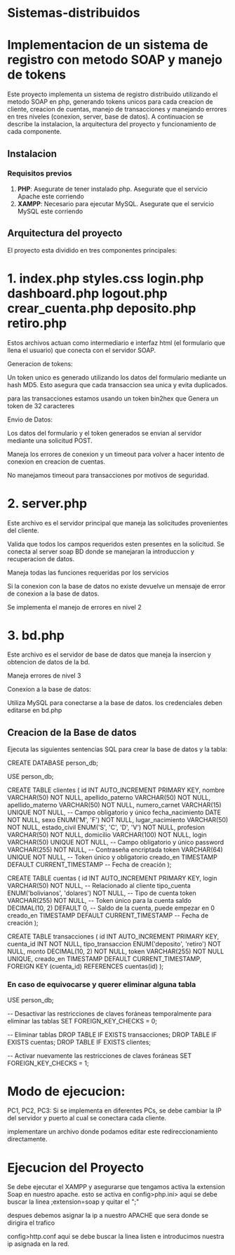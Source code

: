# Sistemas-distribuidos

# Implementacion de un sistema de registro con metodo SOAP y manejo de tokens

Este proyecto implementa un sistema de registro distribuido utilizando el metodo SOAP en php, generando tokens unicos para cada creacion de cliente, creacion de cuentas, manejo de transacciones y manejando errores en tres niveles (conexion, server, base de datos). A continuacion se describe la instalacion, la arquitectura del proyecto y funcionamiento de cada componente.

## Instalacion 

### Requisitos previos
1. **PHP**: Asegurate de tener instalado php. Asegurate que el servicio Apache este corriendo
2. **XAMPP**: Necesario para ejecutar MySQL. Asegurate que el servicio MySQL este corriendo

## Arquitectura del proyecto
El proyecto esta dividido en tres componentes principales:
# 1. index.php styles.css login.php dashboard.php logout.php crear_cuenta.php deposito.php retiro.php
Estos archivos actuan como intermediario e interfaz html (el formulario que llena el usuario) que conecta con el servidor SOAP.

Generacion de tokens:

Un token unico es generado utilizando los datos del formulario mediante un hash MD5. Esto asegura que cada transaccion sea unica y evita duplicados.

para las transacciones estamos usando un token bin2hex que Genera un token de 32 caracteres

Envio de Datos:

Los datos del formulario y el token generados se envian al servidor mediante una solicitud POST.

Maneja los errores de conexion y un timeout para volver a hacer intento de conexion en creacion de cuentas.

No manejamos timeout para transacciones por motivos de seguridad.

# 2. server.php
Este archivo es el servidor principal que maneja las solicitudes provenientes del cliente.

Valida que todos los campos requeridos esten presentes en la solicitud.
Se conecta al server soap BD donde se manejaran la introduccion y recuperacion de datos.

Maneja todas las funciones requeridas por los servicios

Si la conexion con la base de datos no existe devuelve un mensaje de error de conexion a la base de datos.

Se implementa el manejo de errores en nivel 2

# 3. bd.php
Este archivo es el servidor de base de datos que maneja la insercion y obtencion de datos de la bd.

Maneja errores de nivel 3

Conexion a la base de datos:

Utiliza MySQL para conectarse a la base de datos. los credenciales deben editarse en bd.php

## Creacion de la Base de datos 
Ejecuta las siguientes sentencias SQL para crear la base de datos y la tabla:

CREATE DATABASE person_db;

USE person_db;

CREATE TABLE clientes (
    id INT AUTO_INCREMENT PRIMARY KEY,
    nombre VARCHAR(50) NOT NULL,
    apellido_paterno VARCHAR(50) NOT NULL,
    apellido_materno VARCHAR(50) NOT NULL,
    numero_carnet VARCHAR(15) UNIQUE NOT NULL, -- Campo obligatorio y único
    fecha_nacimiento DATE NOT NULL,
    sexo ENUM('M', 'F') NOT NULL,
    lugar_nacimiento VARCHAR(50) NOT NULL,
    estado_civil ENUM('S', 'C', 'D', 'V') NOT NULL,
    profesion VARCHAR(50) NOT NULL,
    domicilio VARCHAR(100) NOT NULL,
    login VARCHAR(50) UNIQUE NOT NULL, -- Campo obligatorio y único
    password VARCHAR(255) NOT NULL, -- Contraseña encriptada
    token VARCHAR(64) UNIQUE NOT NULL, -- Token único y obligatorio
    creado_en TIMESTAMP DEFAULT CURRENT_TIMESTAMP -- Fecha de creación
);

CREATE TABLE cuentas (
    id INT AUTO_INCREMENT PRIMARY KEY,
    login VARCHAR(50) NOT NULL,         -- Relacionado al cliente
    tipo_cuenta ENUM('bolivianos', 'dolares') NOT NULL,  -- Tipo de cuenta
    token VARCHAR(255) NOT NULL,        -- Token único para la cuenta
    saldo DECIMAL(10, 2) DEFAULT 0,     -- Saldo de la cuenta, puede empezar en 0
    creado_en TIMESTAMP DEFAULT CURRENT_TIMESTAMP -- Fecha de creación
);

CREATE TABLE transacciones (
    id INT AUTO_INCREMENT PRIMARY KEY,
    cuenta_id INT NOT NULL,
    tipo_transaccion ENUM('deposito', 'retiro') NOT NULL,
    monto DECIMAL(10, 2) NOT NULL,
    token VARCHAR(255) NOT NULL UNIQUE,
    creado_en TIMESTAMP DEFAULT CURRENT_TIMESTAMP,
    FOREIGN KEY (cuenta_id) REFERENCES cuentas(id)
);


### En caso de equivocarse y querer eliminar alguna tabla
USE person_db;

-- Desactivar las restricciones de claves foráneas temporalmente para eliminar las tablas
SET FOREIGN_KEY_CHECKS = 0;

-- Eliminar tablas
DROP TABLE IF EXISTS transacciones;
DROP TABLE IF EXISTS cuentas;
DROP TABLE IF EXISTS clientes;

-- Activar nuevamente las restricciones de claves foráneas
SET FOREIGN_KEY_CHECKS = 1;


# Modo de ejecucion:
PC1, PC2, PC3: Si se implementa en diferentes PCs, se debe cambiar la IP del servidor y puerto al cual se conectara cada cliente.

implementare un archivo donde podamos editar este redireccionamiento directamente.

# Ejecucion del Proyecto

Se debe ejecutar el XAMPP y asegurarse que tengamos activa la extension Soap en nuestro apache. esto se activa en config>php.ini> aqui se debe buscar la linea ;extension=soap  y quitar el ";"

despues debemos asignar la ip a nuestro APACHE que sera donde se dirigira el trafico

config>http.conf  aqui se debe buscar la linea listen e introducimos nuestra ip asignada en la red.
